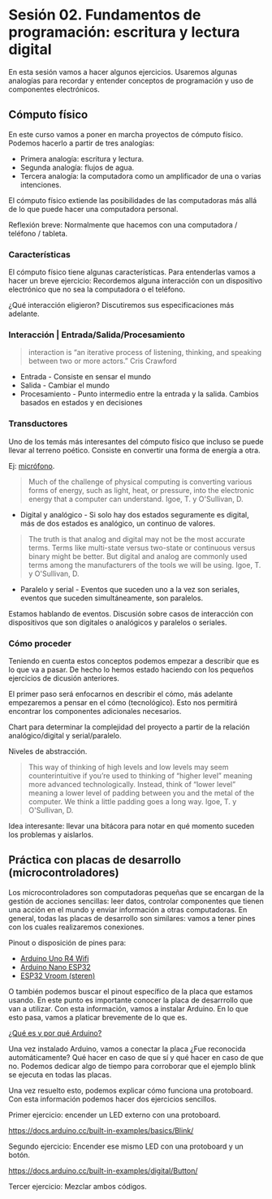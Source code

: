 # Sesión 02. Fundamentos de programación: escritura y lectura digital

En esta sesión vamos a hacer algunos ejercicios. Usaremos algunas analogías para recordar y entender conceptos de programación y uso de componentes electrónicos. 

## Cómputo físico

En este curso vamos a poner en marcha proyectos de cómputo físico. Podemos hacerlo a partir de tres analogías: 

- Primera analogía: escritura y lectura. 
- Segunda analogía: flujos de agua. 
- Tercera analogía: la computadora como un amplificador de una o varias intenciones. 

El cómputo físico extiende las posibilidades de las computadoras más allá de lo que puede hacer una computadora personal. 

Reflexión breve: Normalmente que hacemos con una computadora / teléfono / tableta. 

### Características

El cómputo físico tiene algunas características. Para entenderlas vamos a hacer un breve ejercicio: Recordemos alguna interacción con un dispositivo electrónico que no sea la computadora o el teléfono. 

¿Qué interacción eligieron? Discutiremos sus especificaciones más adelante. 

### Interacción | Entrada/Salida/Procesamiento 

> interaction is “an iterative process of listening, thinking, and speaking between two or more actors.” Cris Crawford

- Entrada - Consiste en sensar el mundo 
- Salida -  Cambiar el mundo 
- Procesamiento - Punto intermedio entre la entrada y la salida. Cambios basados en estados y en decisiones 

### Transductores 

Uno de los temás más interesantes del cómputo físico que incluso se puede llevar al terreno poético. Consiste en convertir una forma de energía a otra. 

Ej: [micrófono](https://processing.org/f3877cfb113b65b46a52cb8e31ce4910/56-4.svg). 

> Much of the challenge of physical computing is converting various forms of energy, such as light, heat, or pressure, into the electronic energy that a computer can understand. Igoe, T. y O'Sullivan, D.

- Digital y analógico - Si solo hay dos estados seguramente es digital, más de dos estados es analógico, un continuo de valores.

> The truth is that analog and digital may not be the most accurate terms. Terms like multi-state versus two-state or
continuous versus binary might be better. But digital and analog are commonly used terms among the manufacturers of
the tools we will be using. Igoe, T. y O'Sullivan, D.

- Paralelo y serial - Eventos que suceden uno a la vez son seriales, eventos que suceden simultáneamente, son paralelos. 

Estamos hablando de eventos. Discusión sobre casos de interacción con dispositivos que son digitales o analógicos y paralelos o seriales. 

### Cómo proceder

Teniendo en cuenta estos conceptos podemos empezar a describir que es lo que va a pasar. De hecho lo hemos estado haciendo con los pequeños ejercicios de dicusión anteriores. 

El primer paso será enfocarnos en describir el cómo, más adelante empezaremos a pensar en el cómo (tecnológico). Esto nos permitirá encontrar los componentes adicionales necesarios. 

Chart para determinar la complejidad del proyecto a partir de la relación analógico/digital y serial/paralelo. 

Niveles de abstracción. 

> This way of thinking of high levels and low levels may seem counterintuitive if you’re used to thinking of “higher level”
meaning more advanced technologically. Instead, think of “lower level” meaning a lower level of padding between you
and the metal of the computer. We think a little padding goes a long way. Igoe, T. y O'Sullivan, D.

Idea interesante: llevar una bitácora para notar en qué momento suceden los problemas y aislarlos. 

## Práctica con placas de desarrollo (microcontroladores)

Los microcontroladores son computadoras pequeñas que se encargan de la gestión de acciones sencillas: leer datos, controlar componentes que tienen una acción en el mundo y enviar información a otras computadoras. En general, todas las placas de desarrollo son similares: vamos a tener pines con los cuales realizaremos conexiones. 

Pinout o disposición de pines para:

- [Arduino Uno R4 Wifi](https://docs.arduino.cc/resources/pinouts/ABX00087-full-pinout.pdf)
- [Arduino Nano ESP32](https://docs.arduino.cc/hardware/nano-esp32/)
- [ESP32 Vroom (steren)](https://www.espressif.com/sites/default/files/documentation/esp32-wroom-32e_esp32-wroom-32ue_datasheet_en.pdf)

O también podemos buscar el pinout específico de la placa que estamos usando. En este punto es importante conocer la placa de desarrrollo que van a utilizar. Con esta información, vamos a instalar Arduino. En lo que esto pasa, vamos a platicar brevemente de lo que es. 

[¿Qué es y por qué Arduino?](https://www.arduino.cc/en/Guide/Introduction)

Una vez instalado Arduino, vamos a conectar la placa ¿Fue reconocida automáticamente? Qué hacer en caso de que sí y qué hacer en caso de que no. Podemos dedicar algo de tiempo para corroborar que el ejemplo blink se ejecuta en todas las placas.

Una vez resuelto esto, podemos explicar cómo funciona una protoboard. Con esta información podemos hacer dos ejercicios sencillos. 

Primer ejercicio: encender un LED externo con una protoboard. 

https://docs.arduino.cc/built-in-examples/basics/Blink/

Segundo ejercicio: Encender ese mismo LED con una protoboard y un botón. 

https://docs.arduino.cc/built-in-examples/digital/Button/

Tercer ejercicio: Mezclar ambos códigos. 